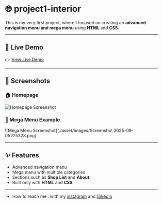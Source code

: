 # 🌐  project1-interior

This is my very first project, where I focused on creating an **advanced navigation menu and mega menu** using **HTML** and **CSS**.  
 
---

## 🚀 Live Demo  
👉 [View Live Demo](https://pegahmobasheri.github.io/project1-interior/)  

---

## 📸 Screenshots  

### 🏠 Homepage  
![Homepage Screenshot](https://github.com/PegahMobasheri/project1-interior/commit/9e3983fb4aaf71b1c341c8e3121202de51bf17d9#diff-2d908661f227cc981ae53ed285ff17a6aa68bf1594706dd5fb83cd35ff8012ad.png)  

### 📑 Mega Menu Example  
![Mega Menu Screenshot](./asset/images/Screenshot 2025-09-05225328.png)  

---

## ✨ Features  
- Advanced navigation menu  
- Mega menu with multiple categories  
- Sections such as **Shop List** and **About**  
- Built only with **HTML** and **CSS**  

---
- How to reach me : with my [instagram](https://www.instagram.com/pegahmobasherii) and [linkedin](https://www.linkedin.com/in/pegah-mobasheri)




